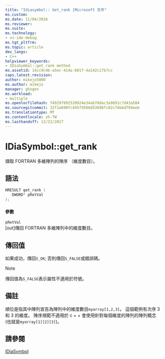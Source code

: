 ```yaml
---
title: "Idiasymbol:: Get_rank |Microsoft 文件"
ms.custom: 
ms.date: 11/04/2016
ms.reviewer: 
ms.suite: 
ms.technology:
- vs-ide-debug
ms.tgt_pltfrm: 
ms.topic: article
dev_langs:
- C++
helpviewer_keywords:
- IDiaSymbol::get_rank method
ms.assetid: 14cc9c4b-a5ec-414a-b01f-4a142c17b7cc
caps.latest.revision: 
author: mikejo5000
ms.author: mikejo
manager: ghogen
ms.workload:
- multiple
ms.openlocfilehash: f4929f892520924e34ab78dac3a9691c7d43a504
ms.sourcegitcommit: 32f1a690fc445f9586d53698fc82c7debd784eeb
ms.translationtype: MT
ms.contentlocale: zh-TW
ms.lasthandoff: 12/22/2017
---
```

# <a name="idiasymbolgetrank"></a>IDiaSymbol::get_rank
擷取 FORTRAN 多維陣列的陣序 （維度數目）。  
  
## <a name="syntax"></a>語法  
  
```C++  
HRESULT get_rank (   
   DWORD* pRetVal  
);  
```  
  
#### <a name="parameters"></a>參數  
 `pRetVal`  
 [out]傳回 FORTRAN 多維陣列中的維度數目。  
  
## <a name="return-value"></a>傳回值  
 如果成功，傳回`S_OK`; 否則傳回`S_FALSE`或錯誤碼。  
  
> [!NOTE]
>  傳回值為`S_FALSE`表示屬性不適用於符號。  
  
## <a name="remarks"></a>備註  
 順位是指其中陣列宣告為陣列中的維度數目`myarray[1,2,3]`。 這個範例有次序 3 和 3 的維度。 陣序規範不適用於 c + + 會使用針對每個維度的陣列的陣列概念 (也就是`myarray[1][2][3]`)。  
  
## <a name="see-also"></a>請參閱  
 [IDiaSymbol](../../debugger/debug-interface-access/idiasymbol.md)